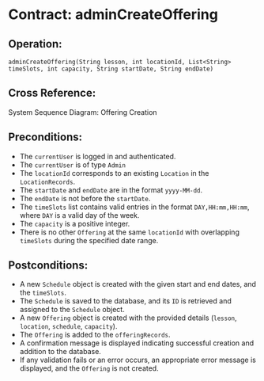 # Contract: adminCreateOffering

## Operation:
`adminCreateOffering(String lesson, int locationId, List<String> timeSlots, int capacity, String startDate, String endDate)`

## Cross Reference:
System Sequence Diagram: Offering Creation

## Preconditions:
- The `currentUser` is logged in and authenticated.
- The `currentUser` is of type `Admin`
- The `locationId` corresponds to an existing `Location` in the `LocationRecords`.  
- The `startDate` and `endDate` are in the format `yyyy-MM-dd`.  
- The `endDate` is not before the `startDate`.  
- The `timeSlots` list contains valid entries in the format `DAY,HH:mm,HH:mm`, where `DAY` is a valid day of the week.  
- The `capacity` is a positive integer.   
- There is no other `Offering` at the same `locationId` with overlapping `timeSlots` during the specified date range.  

## Postconditions: 
- A new `Schedule` object is created with the given start and end dates, and the `timeSlots`.  
- The `Schedule` is saved to the database, and its `ID` is retrieved and assigned to the `Schedule` object.  
- A new `Offering` object is created with the provided details (`lesson`, `location`, `schedule`, `capacity`).  
- The `Offering` is added to the `offeringRecords`.  
- A confirmation message is displayed indicating successful creation and addition to the database.  
- If any validation fails or an error occurs, an appropriate error message is displayed, and the `Offering` is not created.  
